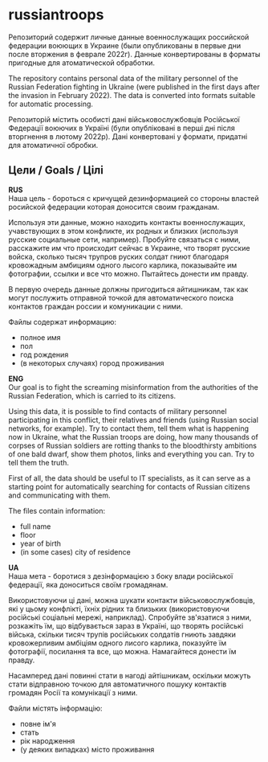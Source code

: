 # russiantroops

Репозиторий содержит личные данные военнослужащих российской федерации воюющих в Украине (были опубликованы в первые дни после вторжения в феврале 2022г).
Данные конвертированы в форматы пригодные для атоматической обработки.

The repository contains personal data of the military personnel of the Russian Federation fighting in Ukraine (were published in the first days after the invasion in February 2022).
The data is converted into formats suitable for automatic processing.

Репозиторій містить особисті дані військовослужбовців Російської Федерації воюючих в Україні (були опубліковані в перші дні після вторгнення в лютому 2022р).
Дані конвертовані у формати, придатні для атоматичної обробки.

## Цели / Goals / Цілі

**RUS**  
Наша цель - бороться с кричущей дезинформацией со стороны властей росийской федерации которая доносится своим гражданам.

Используя эти данные, можно находить контакты военнослужащих, учавствующих в этом конфликте, их родных и близких (используя русские социальные сети, например).
Пробуйте связаться с ними, расскажите им что происходит сейчас в Украине, что творят русские войска, сколько тысяч трупров руских солдат гниют благодаря кровожадным амбициям одного лысого карлика, показывайте им фотографии, ссылки и все что можно. Пытайтесь донести им правду.

В первую очередь данные должны пригодиться айтишникам, так как могут послужить отправной точкой для автоматического поиска контактов граждан россии и комуникации с ними.

Файлы содержат информацию: 
- полное имя
- пол
- год рождения
- (в некоторых случаях) город проживания 

**ENG**  
Our goal is to fight the screaming misinformation from the authorities of the Russian Federation, which is carried to its citizens.

Using this data, it is possible to find contacts of military personnel participating in this conflict, their relatives and friends (using Russian social networks, for example).
Try to contact them, tell them what is happening now in Ukraine, what the Russian troops are doing, how many thousands of corpses of Russian soldiers are rotting thanks to the bloodthirsty ambitions of one bald dwarf, show them photos, links and everything you can. Try to tell them the truth.

First of all, the data should be useful to IT specialists, as it can serve as a starting point for automatically searching for contacts of Russian citizens and communicating with them.

The files contain information:
- full name
- floor
- year of birth
- (in some cases) city of residence

**UA**  
Наша мета - боротися з дезінформацією з боку влади російської федерації, яка доноситься своїм громадянам.

Використовуючи ці дані, можна шукати контакти військовослужбовців, які у цьому конфлікті, їхніх рідних та близьких (використовуючи російські соціальні мережі, наприклад).
Спробуйте зв'язатися з ними, розкажіть їм, що відбувається зараз в Україні, що творять російські війська, скільки тисяч трупів російських солдатів гниють завдяки кровожерливим амбіціям одного лисого карлика, показуйте їм фотографії, посилання та все, що можна. Намагайтеся донести їм правду.

Насамперед дані повинні стати в нагоді айтішникам, оскільки можуть стати відправною точкою для автоматичного пошуку контактів громадян Росії та комунікації з ними.

Файли містять інформацію:
- повне ім'я
- стать
- рік народження
- (у деяких випадках) місто проживання

